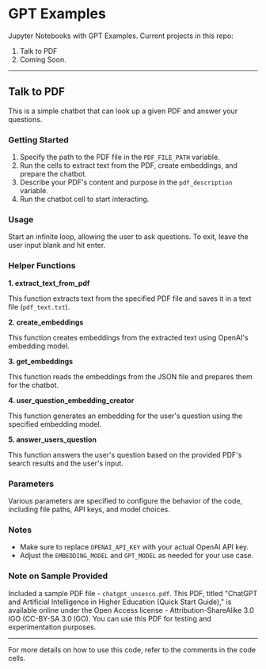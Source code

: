 # GPT Examples
 Jupyter Notebooks with GPT Examples. Current projects in this repo:
 1. Talk to PDF
 2. Coming Soon.

---

## Talk to PDF

This is a simple chatbot that can look up a given PDF and answer your questions.

### Getting Started

1. Specify the path to the PDF file in the `PDF_FILE_PATH` variable.
2. Run the cells to extract text from the PDF, create embeddings, and prepare the chatbot.
3. Describe your PDF's content and purpose in the `pdf_description` variable.
4. Run the chatbot cell to start interacting.

### Usage

Start an infinite loop, allowing the user to ask questions. To exit, leave the user input blank and hit enter.

### Helper Functions

**1. extract_text_from_pdf**

This function extracts text from the specified PDF file and saves it in a text file (`pdf_text.txt`).

**2. create_embeddings**

This function creates embeddings from the extracted text using OpenAI's embedding model.

**3. get_embeddings**

This function reads the embeddings from the JSON file and prepares them for the chatbot.

**4. user_question_embedding_creator**

This function generates an embedding for the user's question using the specified embedding model.

**5. answer_users_question**

This function answers the user's question based on the provided PDF's search results and the user's input.

### Parameters

Various parameters are specified to configure the behavior of the code, including file paths, API keys, and model choices.

### Notes

- Make sure to replace `OPENAI_API_KEY` with your actual OpenAI API key.
- Adjust the `EMBEDDING_MODEL` and `GPT_MODEL` as needed for your use case.

### Note on Sample Provided

Included a sample PDF file - `chatgpt_unsesco.pdf`. This PDF, titled "ChatGPT and Artificial Intelligence in Higher Education (Quick Start Guide)," is available online under the Open Access license - Attribution-ShareAlike 3.0 IGO (CC-BY-SA 3.0 IGO). You can use this PDF for testing and experimentation purposes.

---

For more details on how to use this code, refer to the comments in the code cells.

